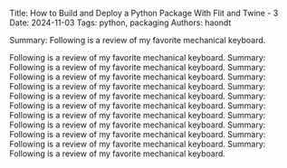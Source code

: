 Title: How to Build and Deploy a Python Package With Flit and Twine - 3
Date: 2024-11-03
Tags: python, packaging
Authors: haondt

Summary: Following is a review of my favorite mechanical keyboard.


Following is a review of my favorite mechanical keyboard.
Summary: Following is a review of my favorite mechanical keyboard.
Summary: Following is a review of my favorite mechanical keyboard.
Summary: Following is a review of my favorite mechanical keyboard.
Summary: Following is a review of my favorite mechanical keyboard.
Summary: Following is a review of my favorite mechanical keyboard.
Summary: Following is a review of my favorite mechanical keyboard.
Summary: Following is a review of my favorite mechanical keyboard.
Summary: Following is a review of my favorite mechanical keyboard.
Summary: Following is a review of my favorite mechanical keyboard.
Summary: Following is a review of my favorite mechanical keyboard.
